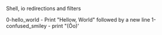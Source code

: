 Shell, io redirections and filters

0-hello_world - Print "Hellow, World" followed by a new line
1-confused_smiley - print "(Ôo)'
